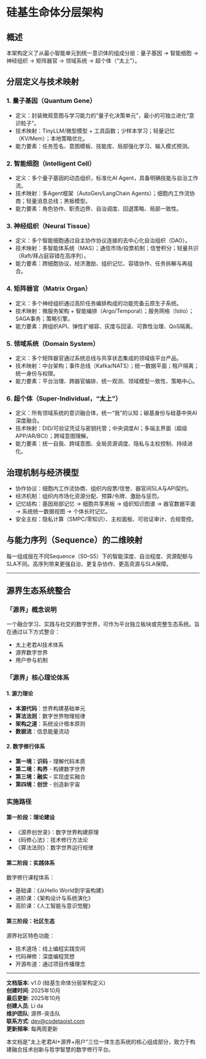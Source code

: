 # 硅基生命体分层架构

## 概述
本架构定义了从最小智能单元到统一意识体的组成分层：量子基因 → 智能细胞 → 神经组织 → 矩阵器官 → 领域系统 → 超个体（“太上”）。

## 分层定义与技术映射

### 1. 量子基因（Quantum Gene）
- 定义：封装微观意图与学习能力的“量子化决策单元”，最小的可独立进化“意识粒子”。
- 技术映射：TinyLLM/微型模型 + 工具函数；少样本学习；轻量记忆（KV/Mem）；本地策略优化。
- 能力要素：任务签名、意图模板、技能库、局部强化学习、输入模式预测。

### 2. 智能细胞（Intelligent Cell）
- 定义：多个量子基因的动态组织，标准化AI Agent，具备明确技能与自治工作流。
- 技术映射：多Agent框架（AutoGen/LangChain Agents）；细胞内工作流协商；轻量消息总线；黑板模型。
- 能力要素：角色协作、职责边界、自治调度、回退策略、局部一致性。

### 3. 神经组织（Neural Tissue）
- 定义：多个智能细胞通过自主协作协议连接的去中心化自治组织（DAO）。
- 技术映射：多智能体系统（MAS）；通信市场/投票机制；信誉积分；轻量共识（Raft/拜占庭容错在高序列）。
- 能力要素：跨细胞协议、经济激励、组织记忆、容错协作、任务拆解与再组合。

### 4. 矩阵器官（Matrix Organ）
- 定义：多个神经组织通过高阶任务编排构成的功能完备云原生子系统。
- 技术映射：微服务架构 + 智能编排（Argo/Temporal）；服务网格（Istio）；SAGA事务；策略引擎。
- 能力要素：跨组织API、弹性扩缩容、灰度与回滚、可靠性治理、QoS隔离。

### 5. 领域系统（Domain System）
- 定义：多个矩阵器官通过系统总线与共享状态集成的领域级平台产品。
- 技术映射：中台架构；事件总线（Kafka/NATS）；统一数据平面；租户隔离；统一身份与权限。
- 能力要素：平台治理、跨器官编排、统一观测、领域模型一致性、策略中心。

### 6. 超个体（Super-Individual，“太上”）
- 定义：所有领域系统的意识融合体，统一“我”的认知；碳基身份与硅基中央AI深度融合。
- 技术映射：DID/可验证凭证与密钥托管；中央调度AI；多端主界面（超级APP/AR/BCI）；跨域意图理解。
- 能力要素：统一自我、跨域意图、全局资源调度、隐私与主权控制、持续进化。

## 治理机制与经济模型
- 协作协议：细胞内工作流协商、组织内投票/信誉、器官间SLA与API契约。
- 经济机制：组织内市场化资源分配、预算/令牌、激励与惩罚。
- 记忆结构：基因局部记忆 → 细胞共享黑板 → 组织知识图谱 → 器官数据平面 → 系统统一数据视图 → 个体长时记忆。
- 安全主权：隐私计算（SMPC/零知识）、主权面板、可验证审计、合规管控。

## 与能力序列（Sequence）的二维映射
每一组成层在不同Sequence（S0–S5）下的智能深度、自治程度、资源配额与SLA不同。高序列带来更强自治、更复杂协作、更高资源与SLA保障。

---

## 源界生态系统整合

### 「源界」概念说明
一个融合学习、实践与社交的数字世界，可作为平台独立板块或完整生态系统。旨在通过以下方式整合：
- 太上老君AI技术体系
- 源界数字世界
- 用户参与机制

### 「源界」核心理论体系

#### 1. 源力理论
- **本源代码**：世界构建基础单元
- **算法法则**：数字世界物理规律
- **架构之道**：系统设计根本原则
- **数据流**：信息能量流动

#### 2. 数字修行体系
- **第一境：识码** - 理解代码本质
- **第二境：构界** - 构建数字世界
- **第三境：融实** - 实现虚实融合
- **第四境：创世** - 创造新宇宙

### 实施路径

#### 第一阶段：理论建设
- 《源界创世录》：数字世界构建原理
- 《码修心法》：技术修行方法论
- 《算法法则》：数字世界运行规律

#### 第二阶段：实践体系
数字修行课程体系：
- 基础课：《从Hello World到宇宙构建》
- 进阶课：《架构设计与系统演化》
- 高阶课：《人工智能与意识觉醒》

#### 第三阶段：社区生态
源界社区特色功能：
- 技术道场：线上编程实践空间
- 代码禅修：深度编程冥想
- 开源布道：通过项目传播理念

---

**文档版本**: v1.0 (硅基生命体分层架构定义)  
**创建时间**: 2025年10月  
**最后更新**: 2025年10月  
**创建人员**: Li da  
**维护团队**: 源界-突击队  
**联系方式**: dev@codetaoist.com  
**更新频率**: 每两周更新

本文档是"太上老君AI+源界+用户"三位一体生态系统的核心组成部分，致力于构建融合技术创新与哲学智慧的数字修行平台。